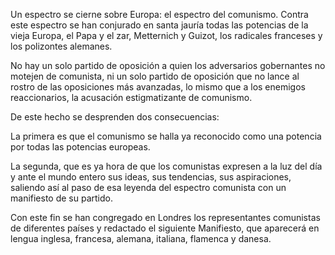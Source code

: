 Un espectro se cierne sobre Europa: el espectro del comunismo. Contra este espectro se han conjurado en santa jauría
todas las potencias de la vieja Europa, el Papa y el zar, Metternich y Guizot, los radicales franceses y los polizontes
alemanes.

No hay un solo partido de oposición a quien los adversarios gobernantes no motejen de comunista, ni un solo partido de
oposición que no lance al rostro de las oposiciones más avanzadas, lo mismo que a los enemigos reaccionarios, la
acusación estigmatizante de comunismo.

De este hecho se desprenden dos consecuencias:

La primera es que el comunismo se halla ya reconocido como una potencia por todas las potencias europeas.

La segunda, que es ya hora de que los comunistas expresen a la luz del día y ante el mundo entero sus ideas, sus
tendencias, sus aspiraciones, saliendo así al paso de esa leyenda del espectro comunista con un manifiesto de su partido.

Con este fin se han congregado en Londres los representantes comunistas de diferentes países y redactado el siguiente
Manifiesto, que aparecerá en lengua inglesa, francesa, alemana, italiana, flamenca y danesa. 
